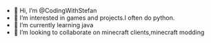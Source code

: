 - 👋 Hi, I’m @CodingWithStefan
- 👀 I’m interested in games and projects.I often do python.
- 🌱 I’m currently learning java
- 💞️ I’m looking to collaborate on minecraft clients,minecraft modding

